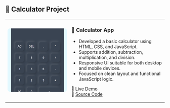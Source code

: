 <h2>🚀 Calculator Project</h2>

<table>
  <tr>
    <td width="40%">
      <a href="https://charan-gurram.github.io/calculator" target="_blank">
        <img src="https://github.com/charan-gurram/calculator/blob/main/Calculator.png?raw=true"
             width="100%" height="200px" style="object-fit: cover; border-radius: 8px;" 
             alt="Calculator Project Thumbnail" />
      </a>
    </td>
    <td width="60%">
      <h3>🧮 Calculator App</h3>
      <ul>
        <li>Developed a basic calculator using HTML, CSS, and JavaScript.</li>
        <li>Supports addition, subtraction, multiplication, and division.</li>
        <li>Responsive UI suitable for both desktop and mobile devices.</li>
        <li>Focused on clean layout and functional JavaScript logic.</li>
      </ul>
      <p>
        🔗 <a href="https://charan-gurram.github.io/calculator" target="_blank">Live Demo</a>  
        <br />
        📂 <a href="https://github.com/charan-gurram/calculator" target="_blank">Source Code</a>
      </p>
    </td>
  </tr>
</table>
